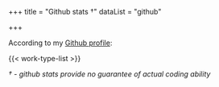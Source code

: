 +++
title = "Github stats †"
dataList = "github"

+++

According to my [Github profile](https://dzello.com/github):

{{< work-type-list >}}

_† - github stats provide no guarantee of actual coding ability_

